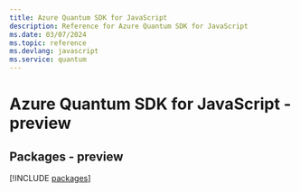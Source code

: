 ```yaml
---
title: Azure Quantum SDK for JavaScript
description: Reference for Azure Quantum SDK for JavaScript
ms.date: 03/07/2024
ms.topic: reference
ms.devlang: javascript
ms.service: quantum
---
```

# Azure Quantum SDK for JavaScript - preview
## Packages - preview
[!INCLUDE [packages](quantum-index.md)]
